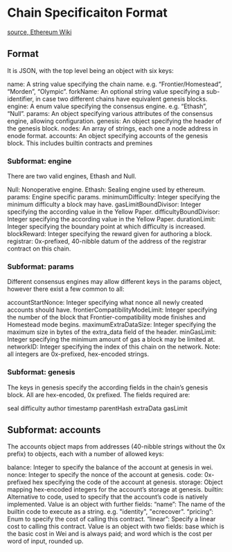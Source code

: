 # Chain Specificaiton Format

[source, Ethereum Wiki](https://eth.wiki/fundamentals/specs/chain-spec-format)


## Format
It is JSON, with the top level being an object with six keys:

name: A string value specifying the chain name. e.g. “Frontier/Homestead”, “Morden”, “Olympic”.
forkName: An optional string value specifying a sub-identifier, in case two different chains have equivalent genesis blocks.
engine: A enum value specifying the consensus engine. e.g. “Ethash”, “Null”.
params: An object specifying various attributes of the consensus engine, allowing configuration.
genesis: An object specifying the header of the genesis block.
nodes: An array of strings, each one a node address in enode format.
accounts: An object specifying accounts of the genesis block. This includes builtin contracts and premines


### Subformat: engine
There are two valid engines, Ethash and Null.

Null: Nonoperative engine.
Ethash: Sealing engine used by ethereum.
params: Engine specific params.
minimumDifficulty: Integer specifying the minimum difficulty a block may have.
gasLimitBoundDivisor: Integer specifying the according value in the Yellow Paper.
difficultyBoundDivisor: Integer specifying the according value in the Yellow Paper.
durationLimit: Integer specifying the boundary point at which difficulty is increased.
blockReward: Integer specifying the reward given for authoring a block.
registrar: 0x-prefixed, 40-nibble datum of the address of the registrar contract on this chain.


### Subformat: params
Different consensus engines may allow different keys in the params object, however there exist a few common to all:

accountStartNonce: Integer specifying what nonce all newly created accounts should have.
frontierCompatibilityModeLimit: Integer specifying the number of the block that Frontier-compatibility mode finishes and Homestead mode begins.
maximumExtraDataSize: Integer specifying the maximum size in bytes of the extra_data field of the header.
minGasLimit: Integer specifying the minimum amount of gas a block may be limited at.
networkID: Integer specifying the index of this chain on the network.
Note: all integers are 0x-prefixed, hex-encoded strings.


### Subformat: genesis
The keys in genesis specify the according fields in the chain’s genesis block. All are hex-encoded, 0x prefixed. The fields required are:

seal
difficulty
author
timestamp
parentHash
extraData
gasLimit


## Subformat: accounts
The accounts object maps from addresses (40-nibble strings without the 0x prefix) to objects, each with a number of allowed keys:

balance: Integer to specify the balance of the account at genesis in wei.
nonce: Integer to specify the nonce of the account at genesis.
code: 0x-prefixed hex specifying the code of the account at genesis.
storage: Object mapping hex-encoded integers for the account’s storage at genesis.
builtin: Alternative to code, used to specify that the account’s code is natively implemented. Value is an object with further fields:
“name”: The name of the builtin code to execute as a string. e.g. "identity", "ecrecover".
“pricing”: Enum to specify the cost of calling this contract.
“linear”: Specify a linear cost to calling this contract. Value is an object with two fields: base which is the basic cost in Wei and is always paid; and word which is the cost per word of input, rounded up.